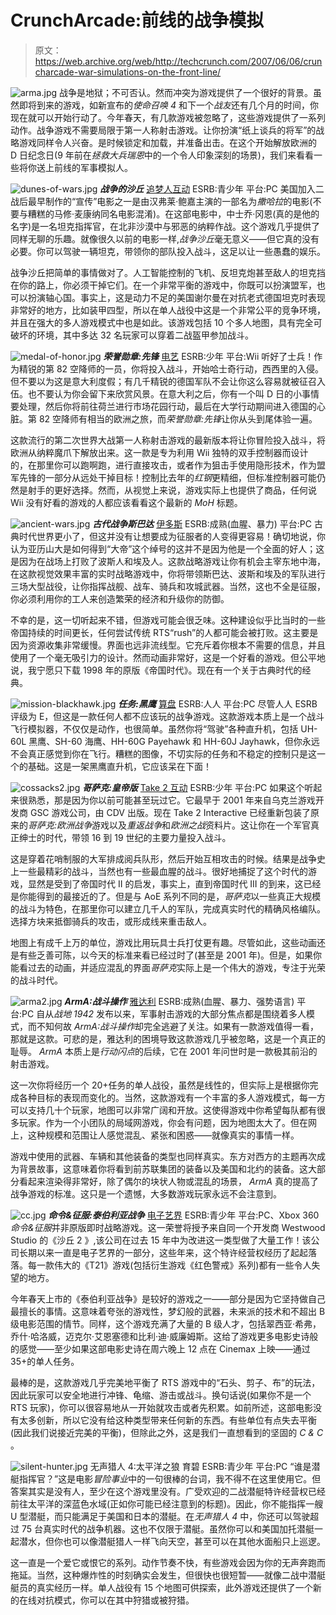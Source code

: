 # CrunchArcade:前线的战争模拟

> 原文：<https://web.archive.org/web/http://techcrunch.com/2007/06/06/cruncharcade-war-simulations-on-the-front-line/>

![arma.jpg](img/6739844ad3427afe907772e7540c6a96.png)
战争是地狱；不可否认。然而冲突为游戏提供了一个很好的背景。虽然即将到来的游戏，如新宣布的*使命召唤 4* 和下一个*战友*还有几个月的时间，你现在就可以开始行动了。今年春天，有几款游戏被忽略了，这些游戏提供了一系列动作。战争游戏不需要局限于第一人称射击游戏。让你扮演“纸上谈兵的将军”的战略游戏同样令人兴奋。是时候锁定和加载，并准备出击。在这个开始解放欧洲的 D 日纪念日(9 年前在*拯救大兵瑞恩*中的一个令人印象深刻的场景)，我们来看看一些将你送上前线的军事模拟人。

![dunes-of-wars.jpg](img/8635aff33860b66c2bf869986769bb21.png)
***战争的沙丘***
[追梦人互动](https://web.archive.org/web/20130628192057/http://www.dreamcatchergames.com/)
ESRB:青少年
平台:PC
美国加入二战后最早制作的“宣传”电影之一是由汉弗莱·鲍嘉主演的一部名为*撒哈拉*的电影(不要与糟糕的马修·麦康纳同名电影混淆)。在这部电影中，中士乔·冈恩(真的是他的名字)是一名坦克指挥官，在北非沙漠中与邪恶的纳粹作战。这个游戏几乎提供了同样无聊的乐趣。就像很久以前的电影一样,*战争沙丘*毫无意义——但它真的没有必要。你可以驾驶一辆坦克，带领你的部队投入战斗，这足以让一些愚蠢的娱乐。

战争沙丘把简单的事情做对了。人工智能控制的飞机、反坦克炮甚至敌人的坦克挡在你的路上，你必须干掉它们。在一个非常平衡的游戏中，你既可以扮演盟军，也可以扮演轴心国。事实上，这是动力不足的美国谢尔曼在对抗老式德国坦克时表现非常好的地方，比如装甲四型，所以在单人战役中这是一个非常公平的竞争环境，并且在强大的多人游戏模式中也是如此。该游戏包括 10 个多人地图，具有完全可破坏的环境，其中多达 32 名玩家可以穿着二战盔甲参加战斗。

![medal-of-honor.jpg](img/5842dc18240ae0e41a5ec76b12b919f0.png)
***荣誉勋章:先锋***
[电艺](https://web.archive.org/web/20130628192057/http://www.ea.com/)
ESRB:少年
平台:Wii
听好了士兵！作为精锐的第 82 空降师的一员，你将投入战斗，开始哈士奇行动，西西里的入侵。但不要以为这是意大利度假；有几千精锐的德国军队不会让你这么容易就被征召入伍。也不要认为你会留下来欣赏风景。在意大利之后，你有一个叫 D 日的小事情要处理，然后你将前往荷兰进行市场花园行动，最后在大学行动期间进入德国的心脏。第 82 空降师有相当的欧洲之旅，而*荣誉勋章:先锋*让你从头到尾体验一遍。

这款流行的第二次世界大战第一人称射击游戏的最新版本将让你冒险投入战斗，将欧洲从纳粹魔爪下解放出来。这一款是专为利用 Wii 独特的双手控制器而设计的，在那里你可以跑啊跑，进行直接攻击，或者作为狙击手使用隐形技术，作为盟军先锋的一部分从远处干掉目标！控制比去年的*红钢*更精细，但标准控制器可能仍然是射手的更好选择。然而，从视觉上来说，游戏实际上也提供了商品，任何说 Wii 没有好看的游戏的人都应该看看这个最新的 *MoH* 标题。

![ancient-wars.jpg](img/035acd0372e799960aa0d85c2fb7cd0c.png)
***古代战争斯巴达***
[伊多斯](https://web.archive.org/web/20130628192057/http://www.eidos.com/)
ESRB:成熟(血腥、暴力)
平台:PC
古典时代世界更小了，但这并没有让想要成为征服者的人变得更容易！确切地说，你认为亚历山大是如何得到“大帝”这个绰号的这并不是因为他是一个全面的好人；这是因为在战场上打败了波斯人和埃及人。这款战略游戏让你有机会主宰东地中海，在这款视觉效果丰富的实时战略游戏中，你将带领斯巴达、波斯和埃及的军队进行三场大型战役，让你指挥战舰、战车、骑兵和攻城武器。当然，这也不全是征服，你必须利用你的工人来创造繁荣的经济和升级你的防御。

不幸的是，这一切听起来不错，但游戏可能会很乏味。这种建设似乎比当时的一些帝国持续的时间更长，任何尝试传统 RTS“rush”的人都可能会被打败。这主要是因为资源收集非常缓慢。界面也远非流线型。它充斥着你根本不需要的信息，并且使用了一个毫无吸引力的设计。然而动画非常好，这是一个好看的游戏。但公平地说，我宁愿只下载 1998 年的原版《帝国时代》。现在有一个关于古典时代的经典。

![mission-blackhawk.jpg](img/04fa0bafdfcac1b5b3ce30e245423ec4.png)
***任务:黑鹰***
[算盘](https://web.archive.org/web/20130628192057/http://www.abacuspub.com/)
ESRB:人人
平台:PC
尽管人人 ESRB 评级为 E，但这是一款任何人都不应该玩的战争游戏。这款游戏本质上是一个战斗飞行模拟器，不仅仅是动作，也很简单。虽然你将“驾驶”各种直升机，包括 UH-60L 黑鹰、SH-60 海鹰、HH-60G Payehawk 和 HH-60J Jayhawk，但你永远不会真正感觉到你在飞行。糟糕的图像，不切实际的任务和不稳定的控制只是这一个的基础。这是一架黑鹰直升机，它应该呆在下面！

![cossacks2.jpg](img/bf7cf263643c74681fa31db437a930ea.png)
***哥萨克:皇帝版***
[Take 2 互动](https://web.archive.org/web/20130628192057/http://www.take2games.com/)
ESRB:少年
平台:PC
如果这个听起来很熟悉，那是因为你以前可能甚至玩过它。它最早于 2001 年来自乌克兰游戏开发商 GSC 游戏公司，由 CDV 出版。现在 Take 2 Interactive 已经重新包装了原来的*哥萨克:欧洲战争*游戏以及*重返战争*和*欧洲之战*资料片。这让你在一个军官真正绅士的时代，带领 16 到 19 世纪的主要力量投入战斗。

这是穿着花哨制服的大军排成阅兵队形，然后开始互相攻击的时候。结果是战争史上一些最精彩的战斗，当然也有一些最血腥的战斗。很好地捕捉了这个时代的游戏，显然是受到了帝国时代 II 的启发，事实上，直到帝国时代 III 的到来，这已经是你能得到的最接近的了。但是与 AoE 系列不同的是，*哥萨克*以一些真正大规模的战斗为特色，在那里你可以建立几千人的军队，完成真实时代的精确风格编队。选择方块来抵御骑兵的攻击，或形成线来重击敌人。

地图上有成千上万的单位，游戏比用玩具士兵打仗更有趣。尽管如此，这些动画还是有些乏善可陈，以今天的标准来看已经过时了(甚至是 2001 年)。但是，如果你能看过去的动画，并适应混乱的界面*哥萨克*实际上是一个伟大的游戏，专注于光荣的战斗时代。

![arma2.jpg](img/dd8e7fcd6dfbbcaf7b945ce2f9ee1a6d.png)
***ArmA:战斗操作***
[雅达利](https://web.archive.org/web/20130628192057/http://www.atari.com/)
ESRB:成熟(血腥、暴力、强势语言)
平台:PC
自从*战地 1942* 发布以来，军事射击游戏的大部分焦点都是围绕着多人模式，而不知何故 *ArmA:战斗操作*却完全逃避了关注。如果有一款游戏值得一看，那就是这款。可悲的是，雅达利的困境导致这款游戏几乎被忽略，这是一个真正的耻辱。 *ArmA* 本质上是*行动闪点*的后续，它在 2001 年问世时是一款极其前沿的射击游戏。

这一次你将经历一个 20+任务的单人战役，虽然是线性的，但实际上是根据你完成各种目标的表现而变化的。当然，这款游戏有一个丰富的多人游戏模式，每一方可以支持几十个玩家，地图可以非常广阔和开放。这使得游戏中你希望每队都有很多玩家。作为一个小团队的局域网游戏，你会有问题，因为地图太大了。但在网上，这种规模和范围让人感觉混乱、紧张和困惑——就像真实的事情一样。

游戏中使用的武器、车辆和其他装备的类型也同样真实。东方对西方的主题再次成为背景故事，这意味着你将看到前苏联集团的装备以及美国和北约的装备。这大部分看起来渲染得非常好，除了偶尔的块状人物或混乱的场景， *ArmA* 真的提高了战争游戏的标准。这只是一个遗憾，大多数游戏玩家永远不会注意到。

![cc.jpg](img/6646eaab2f66d2749daadaa04e195d59.png)
***命令&征服:泰伯利亚战争***
[电子艺界](https://web.archive.org/web/20130628192057/http://www.ea.com/)
ESRB:青少年
平台:PC、Xbox 360
*命令&征服*并非原版即时战略游戏。这一荣誉将授予来自同一个开发商 Westwood Studio 的《沙丘 2 》,该公司在过去 15 年中为改进这一类型做了大量工作！该公司长期以来一直是电子艺界的一部分，这些年来，这个特许经营权经历了起起落落。每一款伟大的《T21》游戏(包括衍生游戏《红色警戒》系列)都有一些令人失望的地方。

今年春天上市的《泰伯利亚战争》是较好的游戏之一——部分是因为它坚持做自己最擅长的事情。这意味着夸张的游戏性，梦幻般的武器，未来派的技术和不超出 B 级电影范围的情节。同样，这个游戏充满了大量的 B 级人才，包括翠西亚·希弗，乔什·哈洛威，迈克尔·艾恩塞德和比利·迪·威廉姆斯。这给了游戏更多电影史诗般的感觉——至少如果这部电影史诗在周六晚上 12 点在 Cinemax 上映——通过 35+的单人任务。

最棒的是，这款游戏几乎完美地平衡了 RTS 游戏中的“石头、剪子、布”的玩法，因此玩家可以安全地进行冲锋、龟缩、游击或战斗。换句话说(如果你不是一个 RTS 玩家)，你可以很容易地从一开始就攻击或者先积累。如前所述，这部电影没有太多创新，所以它没有给这种类型带来任何新的东西。有些单位有点失去平衡(因此我们说接近完美的平衡)，但除此之外，这是我们一直想看到的坚固的 *C & C* 。

![silent-hunter.jpg](img/5d337b39569e8ce6466e95ea6303ea26.png)
无声猎人 4:太平洋之狼
育碧
ESRB:青少年
平台:PC
“谁是潜艇指挥官？”这是电影*冒险事业*中的一句很棒的台词，我不得不在这里使用它。但答案其实是没有人，至少在这个游戏里没有。广受欢迎的二战潜艇特许经营权已经前往太平洋的深蓝色水域(正如你可能已经注意到的标题)。因此，你不能指挥一艘 U 型潜艇，而只能满足于美国和日本的潜艇。在*无声猎人 4* 中，你还可以驾驶超过 75 台真实时代的战争机器。这也不仅限于潜艇。虽然你可以和美国加托潜艇一起潜水，但你也可以像潜艇猎人一样飞向天空，甚至可以在其他水面船只上巡逻。

这一直是一个爱它或恨它的系列。动作节奏不快，有些游戏会因为你的无声奔跑而拖延。当然，这种爆炸性的时刻确实会发生，但很快也很短暂——就像二战中潜艇艇员的真实经历一样。单人战役有 15 个地图可供探索，此外游戏还提供了一个新的在线对抗模式，你可以在其中狩猎或被狩猎。